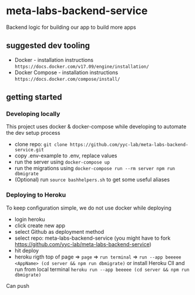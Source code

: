 # meta-labs-backend-service
Backend logic for building our app to build more apps

## suggested dev tooling
- Docker - installation instructions `https://docs.docker.com/v17.09/engine/installation/`
- Docker Compose - installation instructions `https://docs.docker.com/compose/install/`

## getting started
### Developing locally
This project uses docker & docker-compose while developing to automate the dev setup process
- clone repo: `git clone https://github.com/yyc-lab/meta-labs-backend-service.git`
- copy .env-example to .env, replace values
- run the server using `docker-compose up`
- run the migrations using `docker-compose run --rm server npm run dbmigrate`
- (Optional) run `source bashhelpers.sh` to get some useful aliases

### Deploying to Heroku
To keep configuration simple, we do not use docker while deploying
- login heroku
- click create new app
- select Github as deployment method
- select repo: meta-labs-backend-service (you might have to fork https://github.com/yyc-lab/meta-labs-backend-service)
- hit deploy
- heroku rigth top of page => `page` => `run terminal` => `run --app beeeee <AppName> (cd server && npm run dbmigrate)`
  or install Heroku ClI and run from local terminal `heroku run --app beeeee (cd server && npm run dbmigrate)`

Can push
